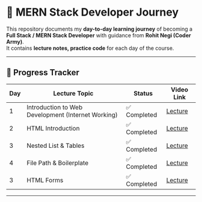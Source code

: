 # 🚀 MERN Stack Developer Journey  

This repository documents my **day-to-day learning journey** of becoming a **Full Stack / MERN Stack Developer** with guidance from **Rohit Negi (Coder Army)**.  
It contains **lecture notes, practice code** for each day of the course.  

---

## 📅 Progress Tracker   

| Day | Lecture Topic | Status | Video Link |
|-----|---------------|--------|------------|
| 1   | Introduction to Web Development (Internet Working) | ✅ Completed | [Lecture](https://youtu.be/1pcikNlDB-4?si=7RJWwJuvc7JJruxj) |
| 2   | HTML Introduction|  ✅ Completed | [Lecture](https://youtu.be/GkZN_-HMCJ8?si=YKG8TFzPwCoRhAkK) |
| 3   | Nested List & Tables|  ✅ Completed | [Lecture](https://youtu.be/AJ4E1zf5tQs?si=H_kbl7pqWq_fMic-) |
| 4   | File Path & Boilerplate |  ✅ Completed | [Lecture](https://youtu.be/k78lNSAB8VY?si=7MJEISgt_MJJ6dAG) |
| 3   | HTML Forms|  ✅ Completed | [Lecture](https://youtu.be/a4j9R_DvZ8M?si=59qOW5jqNuRzZvwS) |




---
 

